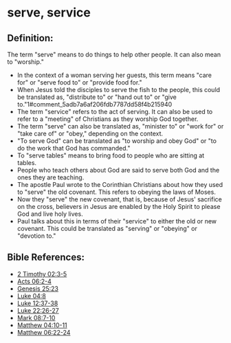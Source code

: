 # serve, service #

## Definition: ##

The term "serve" means to do things to help other people. It can also mean to "worship."

* In the context of a woman serving her guests, this term means "care for" or "serve food to" or "provide food for."
* When Jesus told the disciples to serve the fish to the people, this could be translated as, "distribute to" or "hand out to" or "give to."1#comment_5adb7a6af206fdb7787dd58f4b215940
* The term "service" refers to the act of serving. It can also be used to refer to a "meeting" of Christians as they worship God together.
* The term "serve" can also be translated as, "minister to" or "work for" or "take care of" or "obey," depending on the context.
* "To serve God" can be translated as "to worship and obey God" or "to do the work that God has commanded."
* To "serve tables" means to bring food to people who are sitting at tables.
* People who teach others about God are said to serve both God and the ones they are teaching.
* The apostle Paul wrote to the Corinthian Christians about how they used to "serve" the old covenant. This refers to obeying the laws of Moses.
* Now they "serve" the new covenant, that is, because of Jesus' sacrifice on the cross, believers in Jesus are enabled by the Holy Spirit to please God and live holy lives.
* Paul talks about this in terms of their "service" to either the old or new covenant. This could be translated as "serving" or "obeying" or "devotion to."



## Bible References: ##

* [2 Timothy 02:3-5](en/tn/2ti/help/02/03)
* [Acts 06:2-4](en/tn/act/help/06/02)
* [Genesis 25:23](en/tn/gen/help/25/23)
* [Luke 04:8](en/tn/luk/help/04/08)
* [Luke 12:37-38](en/tn/luk/help/12/37)
* [Luke 22:26-27](en/tn/luk/help/22/26)
* [Mark 08:7-10](en/tn/mrk/help/08/07)
* [Matthew 04:10-11](en/tn/mat/help/04/10)
* [Matthew 06:22-24](en/tn/mat/help/06/22)